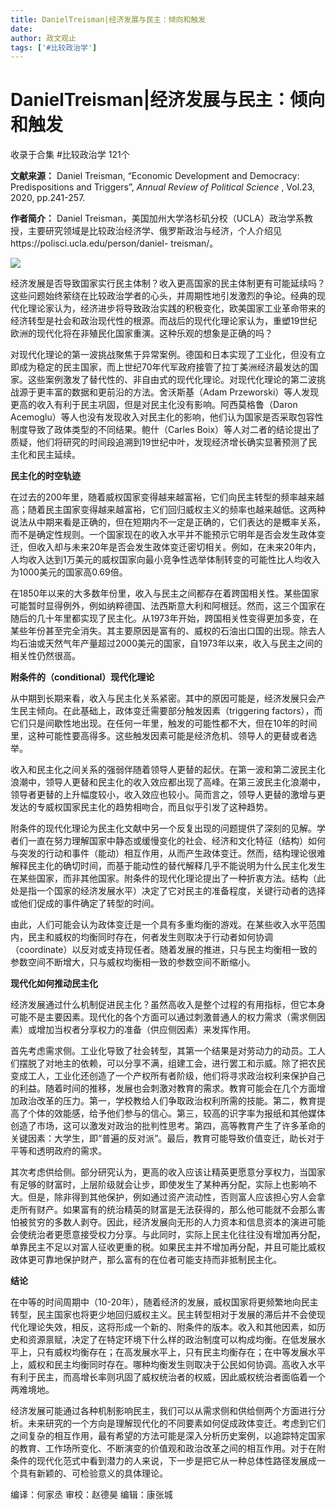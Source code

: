 ```yaml
---
title: DanielTreisman|经济发展与民主：倾向和触发
date: 
author: 政文观止
tags: ['#比较政治学']
---
```

# DanielTreisman|经济发展与民主：倾向和触发


收录于合集 #比较政治学 121个

**文献来源：** Daniel Treisman, “Economic Development and Democracy:
Predispositions and Triggers”, _Annual Review of Political Science_ , Vol.23,
2020, pp.241-257.  

  

 **作者简介：** Daniel
Treisman，美国加州大学洛杉矶分校（UCLA）政治学系教授，主要研究领域是比较政治经济学、俄罗斯政治与经济，个人介绍见https://polisci.ucla.edu/person/daniel-
treisman/。

![](/images/41/2.jpeg)

  

经济发展是否导致国家实行民主体制？收入更高国家的民主体制更有可能延续吗？这些问题始终萦绕在比较政治学者的心头，并周期性地引发激烈的争论。经典的现代化理论家认为，经济进步将导致政治实践的积极变化，欧美国家工业革命带来的经济转型是社会和政治现代性的根源。而战后的现代化理论家认为，重塑19世纪欧洲的现代化将在非殖民化国家重演。这种乐观的想象是正确的吗？

  

对现代化理论的第一波挑战聚焦于异常案例。德国和日本实现了工业化，但没有立即成为稳定的民主国家，而上世纪70年代军政府接管了拉丁美洲经济最发达的国家。这些案例激发了替代性的、非自由式的现代化理论。对现代化理论的第二波挑战源于更丰富的数据和更前沿的方法。舍沃斯基（Adam
Przeworski）等人发现更高的收入有利于民主巩固，但是对民主化没有影响。阿西莫格鲁（Daron
Acemoglu）等人也没有发现收入对民主化的影响，他们认为国家是否采取包容性制度导致了政体类型的不同结果。鲍什（Carles
Boix）等人对二者的结论提出了质疑，他们将研究的时间段追溯到19世纪中叶，发现经济增长确实显著预测了民主化和民主延续。

  

 **民主化的时空轨迹**

在过去的200年里，随着威权国家变得越来越富裕，它们向民主转型的频率越来越高；随着民主国家变得越来越富裕，它们回归威权主义的频率也越来越低。这两种说法从中期来看是正确的，但在短期内不一定是正确的，它们表达的是概率关系，而不是确定性规则。一个国家现在的收入水平并不能预示它明年是否会发生政体变迁，但收入却与未来20年是否会发生政体变迁密切相关。例如，在未来20年内，人均收入达到1万美元的威权国家向最小竞争性选举体制转变的可能性比人均收入为1000美元的国家高0.69倍。

  

在1850年以来的大多数年份里，收入与民主之间都存在着跨国相关性。某些国家可能暂时显得例外，例如纳粹德国、法西斯意大利和阿根廷。然而，这三个国家在随后的几十年里都实现了民主化。从1973年开始，跨国相关性变得更加多变，在某些年份甚至完全消失。其主要原因是富有的、威权的石油出口国的出现。除去人均石油或天然气年产量超过2000美元的国家，自1973年以来，收入与民主之间的相关性仍然很高。

  

 **附条件的（conditional）现代化理论**

从中期到长期来看，收入与民主化关系紧密。其中的原因可能是，经济发展只会产生民主倾向。在此基础上，政体变迁需要部分触发因素（triggering
factors），而它们只是间歇性地出现。在任何一年里，触发的可能性都不大，但在10年的时间里，这种可能性要高得多。这些触发因素可能是经济危机、领导人的更替或者选举。

  

收入和民主化之间关系的强弱伴随着领导人更替的起伏。在第一波和第二波民主化浪潮中，领导人更替和民主化的收入效应都出现了高峰。在第三波民主化浪潮中，领导者更替的上升幅度较小，收入效应也较小。简而言之，领导人更替的激增与更发达的专威权国家民主化的趋势相吻合，而且似乎引发了这种趋势。

  

附条件的现代化理论为民主化文献中另一个反复出现的问题提供了深刻的见解。学者们一直在努力理解国家中静态或缓慢变化的社会、经济和文化特征（结构）如何与突发的行动和事件（能动）相互作用，从而产生政体变迁。然而，结构理论很难解释民主化的确切时间，而基于能动性的替代解释几乎不能说明为什么民主化发生在某些国家，而非其他国家。附条件的现代化理论提出了一种折衷方法。结构（此处是指一个国家的经济发展水平）决定了它对民主的准备程度，关键行动者的选择或他们促成的事件确定了转型的时间。

  

由此，人们可能会认为政体变迁是一个具有多重均衡的游戏。在某些收入水平范围内，民主和威权的均衡同时存在，何者发生则取决于行动者如何协调（coordinate）以反对或支持现任者。随着发展的推进，只与民主均衡相一致的参数空间不断增大，只与威权均衡相一致的参数空间不断缩小。

  

 **现代化如何推动民主化**

经济发展通过什么机制促进民主化？虽然高收入是整个过程的有用指标，但它本身可能不是主要因素。现代化的各个方面可以通过刺激普通人的权力需求（需求侧因素）或增加当权者分享权力的准备（供应侧因素）来发挥作用。

  

首先考虑需求侧。工业化导致了社会转型，其第一个结果是对劳动力的动员。工人们摆脱了对地主的依赖，可以分享不满，组建工会，进行罢工和示威。除了把农民变成工人，工业化还创造了一个产权所有者阶级，他们将寻求政治权利来保护自己的利益。随着时间的推移，发展也会刺激对教育的需求。教育可能会在几个方面增加政治改革的压力。第一，学校教给人们争取政治权利所需的技能。第二，教育提高了个体的效能感，给予他们参与的信心。第三，较高的识字率为报纸和其他媒体创造了市场，这可以激发对政治的批判性思考。第四，高等教育产生了许多革命的关键因素：大学生，即“普遍的反对派”。最后，教育可能导致价值变迁，助长对于平等和透明政府的需求。

  

其次考虑供给侧。部分研究认为，更高的收入应该让精英更愿意分享权力，当国家有足够的财富时，上层阶级就会让步，即使发生了某种再分配，实际上也影响不大。但是，除非得到其他保护，例如通过资产流动性，否则富人应该担心穷人会拿走所有财产。如果富有的统治精英的财富是无法获得的，那么他可能就不会那么害怕被贫穷的多数人剥夺。因此，经济发展向无形的人力资本和信息资本的演进可能会使统治者更愿意接受权力分享。与此同时，实际上民主化往往没有增加再分配，单靠民主不足以对富人征收更重的税。如果民主并不增加再分配，并且可能比威权政体更可靠地保护财产，那么富有的在位者可能支持而非抵制民主化。

  

 **结论**

在中等的时间周期中（10-20年），随着经济的发展，威权国家将更频繁地向民主转型，民主国家也将更少地回归威权主义。民主转型相对于发展的滞后并不会使现代化理论失效，相反，这将形成一个新的、附条件的版本。收入和其他因素，如历史和资源禀赋，决定了在特定环境下什么样的政治制度可以构成均衡。在低发展水平上，只有威权均衡存在；在高发展水平上，只有民主均衡存在；在中等发展水平上，威权和民主均衡同时存在。哪种均衡发生则取决于公民如何协调。高收入水平有利于民主，而高增长率则巩固了威权统治者的权威，因此威权统治者面临着一个两难境地。

  

经济发展可能通过各种机制影响民主，我们可以从需求侧和供给侧两个方面进行分析。未来研究的一个方向是理解现代化的不同要素如何促成政体变迁。考虑到它们之间复杂的相互作用，最有希望的方法可能是深入分析历史案例，以追踪特定国家的教育、工作场所变化、不断演变的价值观和政治改革之间的相互作用。对于在附条件的现代化范式中看到潜力的人来说，下一步是把它从一种总体性路径发展成一个具有新颖的、可检验意义的具体理论。

编译：何家丞 审校：赵德昊 编辑：康张城

  

